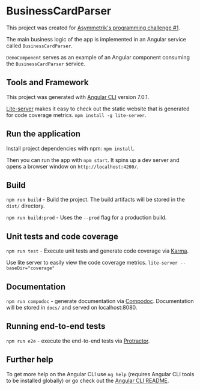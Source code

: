 # BusinessCardParser

This project was created for [Asymmetrik's programming challenge #1](https://asymmetrik.com/programming-challenges/#silk-accordion-0-0).

The main business logic of the app is implemented in an Angular service called `BusinessCardParser`.

`DemoComponent` serves as an example of an Angular component consuming the `BusinessCardParser` service.

## Tools and Framework

This project was generated with [Angular CLI](https://github.com/angular/angular-cli) version 7.0.1.

[Lite-server](https://github.com/johnpapa/lite-server) makes it easy to check out the static website that is generated for code coverage metrics. `npm install -g lite-server`.

## Run the application
Install project dependencies with npm: `npm install`.

Then you can run the app with `npm start`. It spins up a dev server and opens a browser window on `http://localhost:4200/`. 

## Build

`npm run build` - Build the project. The build artifacts will be stored in the `dist/` directory. 

`npm run build:prod` - Uses the `--prod` flag for a production build.

## Unit tests and code coverage

`npm run test` - Execute unit tests and generate code coverage via [Karma](https://karma-runner.github.io). 

Use lite server to easily view the code coverage metrics. `lite-server --baseDir="coverage"`

## Documentation

`npm run compodoc` - generate documentation via [Compodoc](https://compodoc.app/). Documentation will be stored in `docs/` and served on localhost:8080.

## Running end-to-end tests

`npm run e2e` - execute the end-to-end tests via [Protractor](http://www.protractortest.org/).

## Further help

To get more help on the Angular CLI use `ng help` (requires Angular CLI tools to be installed globally) or go check out the [Angular CLI README](https://github.com/angular/angular-cli/blob/master/README.md).
